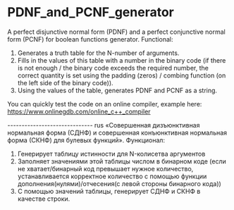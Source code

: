 # PDNF_and_PCNF_generator
A perfect disjunctive normal form (PDNF) and a perfect conjunctive normal form (PCNF) for boolean functions generator.
Functional:
1) Generates a truth table for the N-number of arguments.
2) Fills in the values of this table with a number in the binary code (if there is not enough / the binary code 
exceeds the required number, the correct quantity is set using the padding (zeros) / combing function (on the left side of the binary code)).
3) Using the values of the table, generates PDNF and PCNF as a string.

You can quickly test the code on an online compiler, example here:
https://www.onlinegdb.com/online_c++_compiler

-*-*-*-*-*-*-*-*-*-*-*-*-*-*-*-*-*-*-*-*-*-*-*-*-*-*-*-*-*-*
rus
«Совершенная дизъюнктивная нормальная форма (СДНФ) и совершенная конъюнктивная нормальная форма (СКНФ) для булевых функций».
Функционал:
1) Генерирует таблицу истинности для N-колисетва аргументов
2) Заполняет значениями этой таблицы числом в бинарном коде (если не хватает/бинарный код превышает нужное количество, 
устанавливается корректное количество с помощью функции дополнения(нулями)/отчесения(с левой стороны  бинарного кода))
3) С помощью значений таблицы, генерирует СДНФ и СКНФ в качестве строки.

